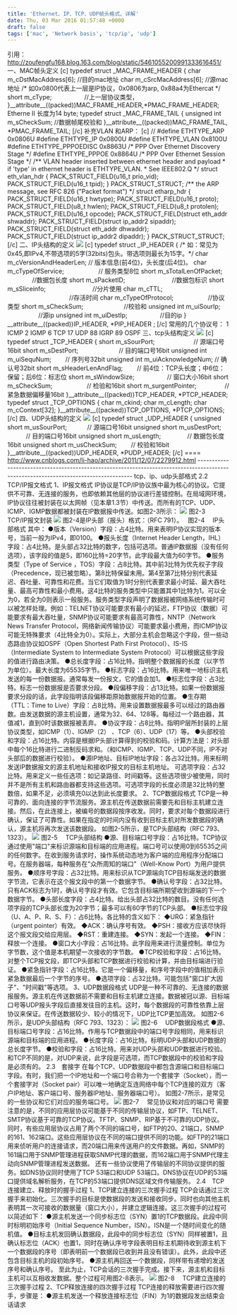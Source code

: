 ```yaml
---
title: 'Ethernet、IP、TCP、UDP帧头格式、详解'
date: Thu, 03 Mar 2016 01:57:48 +0000
draft: false
tags: ['mac', 'Network basis', 'tcp/ip', 'udp']
---
```


引用：http://zoufengfu168.blog.163.com/blog/static/5461055200991333616451/ 一、MAC帧头定义 \[c\] typedef struct \_MAC\_FRAME\_HEADER { char m\_cDstMacAddress\[6\]; //目的mac地址 char m\_cSrcMacAddress\[6\]; //源mac地址 /\* 如0x0800代表上一层是IP协议，0x0806为arp, 0x88a4为Ethercat \*/ short m\_cType; 　　　　　//上一层协议类型， }\_\_attribute\_\_((packed))MAC\_FRAME\_HEADER,\*PMAC\_FRAME\_HEADER; Etherne II 长度为14 byte; typedef struct \_MAC\_FRAME\_TAIL { unsigned int m\_sCheckSum; //数据帧尾校验和 }\_\_attribute\_\_((packed))MAC\_FRAME\_TAIL, \*PMAC\_FRAME\_TAIL; \[/c\] 补充VLAN 和ARP： \[c\] // #define ETHTYPE\_ARP 0x0806U #define ETHTYPE\_IP 0x0800U #define ETHTYPE\_VLAN 0x8100U #define ETHTYPE\_PPPOEDISC 0x8863U /\* PPP Over Ethernet Discovery Stage \*/ #define ETHTYPE\_PPPOE 0x8864U /\* PPP Over Ethernet Session Stage \*/ /\*\* VLAN header inserted between ethernet header and payload \* if 'type' in ethernet header is ETHTYPE\_VLAN. \* See IEEE802.Q \*/ struct eth\_vlan\_hdr { PACK\_STRUCT\_FIELD(u16\_t prio\_vid); PACK\_STRUCT\_FIELD(u16\_t tpid); } PACK\_STRUCT\_STRUCT; /\*\* the ARP message, see RFC 826 ("Packet format") \*/ struct etharp\_hdr { PACK\_STRUCT\_FIELD(u16\_t hwtype); PACK\_STRUCT\_FIELD(u16\_t proto); PACK\_STRUCT\_FIELD(u8\_t hwlen); PACK\_STRUCT\_FIELD(u8\_t protolen); PACK\_STRUCT\_FIELD(u16\_t opcode); PACK\_STRUCT\_FIELD(struct eth\_addr shwaddr); PACK\_STRUCT\_FIELD(struct ip\_addr2 sipaddr); PACK\_STRUCT\_FIELD(struct eth\_addr dhwaddr); PACK\_STRUCT\_FIELD(struct ip\_addr2 dipaddr); } PACK\_STRUCT\_STRUCT; \[/c\] 二、IP头结构的定义 ![](http://my.csdn.net/uploads/201205/25/1337910943_1128.jpg) \[c\] typedef struct \_IP\_HEADER { /\* 如：常见为0x45,即IPv4,不带选项的5字(32bits)包头。带选项则最长为15字。\*/ char m\_cVersionAndHeaderLen; // 版本信息(前4位)，头长度(后4位)。 char m\_cTypeOfService; 　　　　　 // 服务类型8位 short m\_sTotalLenOfPacket; 　　　　//数据包长度 short m\_sPacketID; 　　　　　　　 //数据包标识 short m\_sSliceinfo; 　　　　　　　 //分片使用 char m\_cTTL; 　　　　　　　　　　//存活时间 char m\_cTypeOfProtocol; 　　　　　 //协议类型 short m\_sCheckSum; 　　　　　　 //校验和 unsigned int m\_uiSourIp; 　　　　　//源ip unsigned int m\_uiDestIp; 　　　　　//目的ip } \_\_attribute\_\_((packed))IP\_HEADER, \*PIP\_HEADER ; \[/c\] 常用的几个协议号： 1 ICMP 2 IGMP 6 TCP 17 UDP 88 IGRP 89 OSPF 三、tcp头结构定义 ![](http://my.csdn.net/uploads/201205/25/1337910956_9817.jpg) \[c\] typedef struct \_TCP\_HEADER { short m\_sSourPort; 　　　　　　// 源端口号16bit short m\_sDestPort; 　　　　　　 // 目的端口号16bit unsigned int m\_uiSequNum; 　　// 序列号32bit unsigned int m\_uiAcknowledgeNum; // 确认号32bit short m\_sHeaderLenAndFlag; 　　// 前4位：TCP头长度；中6位：保留；后6位：标志位 short m\_sWindowSize; 　　　　　// 窗口大小16bit short m\_sCheckSum; 　　　　　 // 检验和16bit short m\_surgentPointer; 　　　　 // 紧急数据偏移量16bit }\_\_attribute\_\_((packed))TCP\_HEADER, \*PTCP\_HEADER; typedef struct \_TCP\_OPTIONS { char m\_ckind; char m\_cLength; char m\_cContext\[32\]; }\_\_attribute\_\_((packed))TCP\_OPTIONS, \*PTCP\_OPTIONS; \[/c\] 四、UDP头结构的定义 ![](http://my.csdn.net/uploads/201205/25/1337910963_6079.jpg) \[c\] typedef struct \_UDP\_HEADER { unsigned short m\_usSourPort; 　　　// 源端口号16bit unsigned short m\_usDestPort; 　　　// 目的端口号16bit unsigned short m\_usLength; 　　　　// 数据包长度16bit unsigned short m\_usCheckSum; 　　// 校验和16bit }\_\_attribute\_\_((packed))UDP\_HEADER, \*PUDP\_HEADER; \[/c\] ==== http://www.cnblogs.com/li-hao/archive/2011/12/07/2279912.html ------------------------------------------------------------------------------------------------------------------------------------- tcp、ip、udp头部格式 2.2　TCP/IP报文格式 1、IP报文格式 IP协议是TCP/IP协议族中最为核心的协议。它提供不可靠、无连接的服务，也即依赖其他层的协议进行差错控制。在局域网环境，IP协议往往被封装在以太网帧（见本章1.3节）中传送。而所有的TCP、UDP、ICMP、IGMP数据都被封装在IP数据报中传送。如图2-3所示： ![](http://my.csdn.net/uploads/201205/25/1337910967_8133.jpg) 图2-3　 TCP/IP报文封装 ![](http://my.csdn.net/uploads/201205/25/1337910978_9542.jpg) 图2-4是IP头部（报头）格式：（RFC 791）。   图2-4　 IP头部格式 其中： ●版本（Version）字段：占4比特。用来表明IP协议实现的版本号，当前一般为IPv4，即0100。 ●报头长度（Internet Header Length，IHL）字段：占4比特。是头部占32比特的数字，包括可选项。普通IP数据报（没有任何选项），该字段的值是5，即160比特=20字节。此字段最大值为60字节。 ●服务类型（Type of Service ，TOS）字段：占8比特。其中前3比特为优先权子字段（Precedence，现已被忽略）。第8比特保留未用。第4至第7比特分别代表延迟、吞吐量、可靠性和花费。当它们取值为1时分别代表要求最小时延、最大吞吐量、最高可靠性和最小费用。这4比特的服务类型中只能置其中1比特为1。可以全为0，若全为0则表示一般服务。服务类型字段声明了数据报被网络系统传输时可以被怎样处理。例如：TELNET协议可能要求有最小的延迟，FTP协议（数据）可能要求有最大吞吐量，SNMP协议可能要求有最高可靠性，NNTP（Network News Transfer Protocol，网络新闻传输协议）可能要求最小费用，而ICMP协议可能无特殊要求（4比特全为0）。实际上，大部分主机会忽略这个字段，但一些动态路由协议如OSPF（Open Shortest Path First Protocol）、IS-IS（Intermediate System to Intermediate System Protocol）可以根据这些字段的值进行路由决策。 ●总长度字段：占16比特。指明整个数据报的长度（以字节为单位）。最大长度为65535字节。 ●标志字段：占16比特。用来唯一地标识主机发送的每一份数据报。通常每发一份报文，它的值会加1。 ●标志位字段：占3比特。标志一份数据报是否要求分段。 ●段偏移字段：占13比特。如果一份数据报要求分段的话，此字段指明该段偏移距原始数据报开始的位置。 ●生存期（TTL：Time to Live）字段：占8比特。用来设置数据报最多可以经过的路由器数。由发送数据的源主机设置，通常为32、64、128等。每经过一个路由器，其值减1，直到0时该数据报被丢弃。 ●协议字段：占8比特。指明IP层所封装的上层协议类型，如ICMP（1）、IGMP（2） 、TCP（6）、UDP（17）等。 ●头部校验和字段：占16比特。内容是根据IP头部计算得到的校验和码。计算方法是：对头部中每个16比特进行二进制反码求和。（和ICMP、IGMP、TCP、UDP不同，IP不对头部后的数据进行校验）。 ●源IP地址、目标IP地址字段：各占32比特。用来标明发送IP数据报文的源主机地址和接收IP报文的目标主机地址。 可选项字段：占32比特。用来定义一些任选项：如记录路径、时间戳等。这些选项很少被使用，同时并不是所有主机和路由器都支持这些选项。可选项字段的长度必须是32比特的整数倍，如果不足，必须填充0以达到此长度要求。 2、TCP数据段格式 TCP是一种可靠的、面向连接的字节流服务。源主机在传送数据前需要先和目标主机建立连接。然后，在此连接上，被编号的数据段按序收发。同时，要求对每个数据段进行确认，保证了可靠性。如果在指定的时间内没有收到目标主机对所发数据段的确认，源主机将再次发送该数据段。 如图2-5所示，是TCP头部结构（RFC 793、1323）。 ![](http://my.csdn.net/uploads/201205/25/1337910993_8515.jpg) 图2-5　 TCP头部结构 ●源、目标端口号字段：占16比特。TCP协议通过使用"端口"来标识源端和目标端的应用进程。端口号可以使用0到65535之间的任何数字。在收到服务请求时，操作系统动态地为客户端的应用程序分配端口号。在服务器端，每种服务在"众所周知的端口"（Well-Know Port）为用户提供服务。 ●顺序号字段：占32比特。用来标识从TCP源端向TCP目标端发送的数据字节流，它表示在这个报文段中的第一个数据字节。 ●确认号字段：占32比特。只有ACK标志为1时，确认号字段才有效。它包含目标端所期望收到源端的下一个数据字节。 ●头部长度字段：占4比特。给出头部占32比特的数目。没有任何选项字段的TCP头部长度为20字节；最多可以有60字节的TCP头部。 ●标志位字段（U、A、P、R、S、F）：占6比特。各比特的含义如下： ◆URG：紧急指针（urgent pointer）有效。 ◆ACK：确认序号有效。 ◆PSH：接收方应该尽快将这个报文段交给应用层。 ◆RST：重建连接。 ◆SYN：发起一个连接。 ◆FIN：释放一个连接。 ●窗口大小字段：占16比特。此字段用来进行流量控制。单位为字节数，这个值是本机期望一次接收的字节数。 ●TCP校验和字段：占16比特。对整个TCP报文段，即TCP头部和TCP数据进行校验和计算，并由目标端进行验证。 ●紧急指针字段：占16比特。它是一个偏移量，和序号字段中的值相加表示紧急数据最后一个字节的序号。 ●选项字段：占32比特。可能包括"窗口扩大因子"、"时间戳"等选项。 3、UDP数据段格式 UDP是一种不可靠的、无连接的数据报服务。源主机在传送数据前不需要和目标主机建立连接。数据被冠以源、目标端口号等UDP报头字段后直接发往目的主机。这时，每个数据段的可靠性依靠上层协议来保证。在传送数据较少、较小的情况下，UDP比TCP更加高效。 如图2-6所示，是UDP头部结构（RFC 793、1323）： ![](http://my.csdn.net/uploads/201205/25/1337911478_8471.jpg) 图2-6　 UDP数据段格式 ●源、目标端口号字段：占16比特。作用与TCP数据段中的端口号字段相同，用来标识源端和目标端的应用进程。 ●长度字段：占16比特。标明UDP头部和UDP数据的总长度字节。 ●校验和字段：占16比特。用来对UDP头部和UDP数据进行校验。和TCP不同的是，对UDP来说，此字段是可选项，而TCP数据段中的校验和字段是必须有的。 2.3　套接字 在每个TCP、UDP数据段中都包含源端口和目标端口字段。有时，我们把一个IP地址和一个端口号合称为一个套接字（Socket），而一个套接字对（Socket pair）可以唯一地确定互连网络中每个TCP连接的双方（客户IP地址、客户端口号、服务器IP地址、服务器端口号）。 如图2-7所示，是常见的一些协议和它们对应的服务端口号。 ![](http://my.csdn.net/uploads/201205/25/1337911485_7934.jpg) 图2-7　 常见协议和对应的端口号 需要注意的是，不同的应用层协议可能基于不同的传输层协议，如FTP、TELNET、SMTP协议基于可靠的TCP协议。TFTP、SNMP、RIP基于不可靠的UDP协议。 同时，有些应用层协议占用了两个不同的端口号，如FTP的20、21端口，SNMP的161、162端口。这些应用层协议在不同的端口提供不同的功能。如FTP的21端口用来侦听用户的连接请求，而20端口用来传送用户的文件数据。再如，SNMP的161端口用于SNMP管理进程获取SNMP代理的数据，而162端口用于SNMP代理主动向SNMP管理进程发送数据。 还有一些协议使用了传输层的不同协议提供的服务。如DNS协议同时使用了TCP 53端口和UDP 53端口。DNS协议在UDP的53端口提供域名解析服务，在TCP的53端口提供DNS区域文件传输服务。 2.4　TCP连接建立、释放时的握手过程 1、TCP建立连接的三次握手过程 TCP会话通过三次握手来初始化。三次握手的目标是使数据段的发送和接收同步。同时也向其他主机表明其一次可接收的数据量（窗口大小），并建立逻辑连接。这三次握手的过程可以简述如下： ●源主机发送一个同步标志位（SYN）置1的TCP数据段。此段中同时标明初始序号（Initial Sequence Number，ISN）。ISN是一个随时间变化的随机值。 ●目标主机发回确认数据段，此段中的同步标志位（SYN）同样被置1，且确认标志位（ACK）也置1，同时在确认序号字段表明目标主机期待收到源主机下一个数据段的序号（即表明前一个数据段已收到并且没有错误）。此外，此段中还包含目标主机的段初始序号。 ●源主机再回送一个数据段，同样带有递增的发送序号和确认序号。 至此为止，TCP会话的三次握手完成。接下来，源主机和目标主机可以互相收发数据。整个过程可用图2-8表示。 ![](http://my.csdn.net/uploads/201205/25/1337911008_5159.jpg) 图2-8　 TCP建立连接的三次握手过程 2、TCP释放连接的四次握手过程 TCP连接的释放需要进行四次握手，步骤是： ●源主机发送一个释放连接标志位（FIN）为1的数据段发出结束会话请求